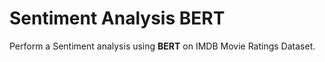 # Sentiment Analysis BERT

Perform a Sentiment analysis using **BERT** on IMDB Movie Ratings Dataset. 
